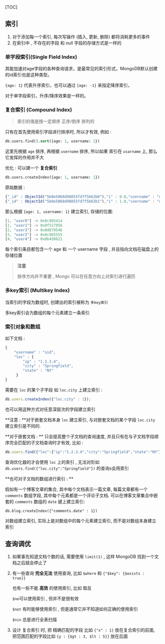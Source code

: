 [TOC]

## 索引

1. 对于添加每一个索引, 每次写操作 (插入, 更新, 删除) 都将消耗更多的事件
2. 在索引中 , 不存在的字段 和 null 字段的存储方式是一样的

### 单字段索引(Single Field Index)

其能加速对age字段的各种查询请求，是最常见的索引形式，MongoDB默认创建的id索引也是这种类型。

`{age: 1}`  代表升序索引，也可以通过 `{age: -1}` 来指定降序索引，

对于单字段索引，升序/降序效果是一样的。

### 复合索引 (Compound Index)

> 索引的值是按一定顺序 正序/倒序 排列的

只有在首先使用索引字段进行排序时, 所以才有效, 例如 : 

```sql
db.users.find().sort({age: 1, username: 1})
```

这里先根据 `age` 排序, 再根据 `username` 排序, 所以如果 索引在 `usarname` 上, 那么 它发挥的作用并不大

优化 : 可以建一个 **复合索引** 

```sql
db.users.createIndex({age: 1, username: 1})
```

原始数据 : 

```js
{"_id" : ObjectId("5b0e5068d98855fd7f5b62b0"),"i" : 0.0,"username" : "user0","age" : 1}
{"_id" : ObjectId("5b0e5068d98855fd7f5b62b1"),"i" : 1.0,"username" : "user1","age" : 1}{"_id" : ObjectId("5b0e5068d98855fd7f5b62b2"),"i" : 2.0,"username" : "user2","age" : 3}{"_id" : ObjectId("5b0e5068d98855fd7f5b62b3"),"i" : 3.0,"username" : "user3","age" : 2}{"_id" : ObjectId("5b0e5068d98855fd7f5b62b4"),"i" : 4.0,"username" : "user4","age" : 4}
```

那么根据 `{age: 1, username: 1}` 建立索引, 存储的位置: 

```js
[1, "user0"] -> 0x0c965414
[1, "user1"] -> 0x0f517956
[2, "user3"] -> 0x0d879546
[3, "user2"] -> 0x0c965555
[4, "user4"] -> 0x0b458621
```

每个索引条目都包含一个 age 和 一个 username 字段 , 并且指向文档在磁盘上的存储位置

> **注意**
>
> 排序方向并不重要 , Mongo 可以在任意方向上对索引进行遍历

### 多key索引 (Multikey Index)

当索引的字段为数组时, 创建出的索引被称为 `多key索引`

多key索引会为数组的每个元素建立一条索引

### 索引对象和数组

如下文档 : 

```js
{
    "username" : "sid",
    "loc" : {
        "ip" : "1.2.3.4",
        "city" : "Springfield",
        "state" : "NY"
     }
}
```

需要在 `loc` 的某个子字段  如 `loc.city` 上建立索引 : 

```js
db.users.createIndex({"loc.city" : 1});
```

也可以用这种方式对任意深层次的字段建立索引

**注意 : **对于嵌套文档本身 `loc` 建立索引, 与对嵌套文档的某个字段 `loc.city` 建立索引是不同的.

**对于嵌套文档 : ** 只会提高整个子文档的查询速度, 并且只有在与子文档字段顺序完全匹配的子文档查询时才有效, 比如 : 

```js
db.users.find({"loc":{"ip":"1.2.3.4","city":"Springfield","state":"NY"}})
```

查询优化器的才会使用 `loc` 上的索引 , 无法对形如 `db.users.find({"loc.city":"Springfield"})` 的查询s会用索引

**也可对子文档的数组进行索引 : **

假如有一个博客文章的集合, 其中每个文档表示一篇文章, 每篇文章都有一个 `comments` 数组字段, 其中每个元素都是一个评论子文档. 可以在博客文章集合中嵌套的 `comments` 数组的 `date` 键上建立索引:

```mongo
db.blog.createIndex({"comments.date" : 1})
```

对数组建立索引, 实际上是对数组中的每个元素建立索引, 而不是对数组本身建立索引



## 查询调优

1. 如果事先知道文档个数的话, 需要使用 `limit(1)` , 这样 MongoDB 找到一个文档之后就会停止了

2. 有一些查询 **完全无法** 使用查询, 比如 `$where` 和 `{"$key": {$exists : true}}`

   也有一些不能 **高效** 的使用索引, 比如 取反 

   `$ne`可以使用索引 , 但并不是很有效

   `$not`  有时能够使用索引 , 但是通常它并不知道如何正确的使用索引

   `$nin` 总是进行全表扫描

3. 设计 复合索引 时, 把 精确匹配的字段 比如 `{"x" : 1}` 放在复合索引的前面, 把范围匹配的字段比如 `{y : {$gt : 3, $lt : 5}}` 放在后面

   

   

   